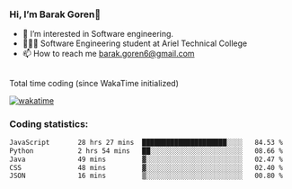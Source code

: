###  Hi, I’m Barak Goren👋
- 👀 I’m interested in Software engineering.
- 👨🏼‍🎓 Software Engineering student at Ariel Technical College
- 📫 How to reach me barak.goren6@gmail.com
##
Total time coding (since WakaTime initialized)

[![wakatime](https://wakatime.com/badge/user/5cc5ec80-a806-4ca2-a704-db29274e48cd.svg)](https://wakatime.com/@5cc5ec80-a806-4ca2-a704-db29274e48cd)

   
### Coding statistics:

<!--START_SECTION:waka-->

```txt
JavaScript       28 hrs 27 mins  █████████████████████░░░░   84.53 %
Python           2 hrs 54 mins   ██░░░░░░░░░░░░░░░░░░░░░░░   08.66 %
Java             49 mins         ▓░░░░░░░░░░░░░░░░░░░░░░░░   02.47 %
CSS              48 mins         ▓░░░░░░░░░░░░░░░░░░░░░░░░   02.40 %
JSON             16 mins         ▒░░░░░░░░░░░░░░░░░░░░░░░░   00.80 %
```

<!--END_SECTION:waka-->

<!---
barakgoren/barakgoren is a ✨ special ✨ repository because its `README.md` (this file) appears on your GitHub profile.
You can click the Preview link to take a look at your changes.
--->
